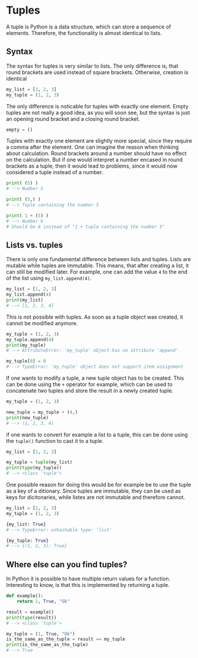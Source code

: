 # Tuples

A tuple is Python is a data structure, which can store a sequence of elements.
Therefore, the functionality is almost identical to lists.

## Syntax
The syntax for tuples is very similar to lists. The only difference is, that round brackets are used instead of square brackets. Otherwise, creation is identical
```py
my_list = [1, 2, 3]
my_tuple = (1, 2, 3)
```

The only difference is noticable for tuples with exactly one element. Empty tuples are not really a good idea, as you will soon see, but the syntax is just an opening round bracket and a closing round bracket.
```py
empty = ()
```

Tuples with exactly one element are slightly more special, since they require a comma after the element. One can imagine the reason when thinking about calculation. Round brackets around a number should have no effect on the calculation. But if one would interpret a number encased in round brackets as a tuple, then it would lead to problems, since it would now considered a tuple instead of a number.
```py
print( (5) )
# --> Number 5

print( (5,) )
# --> Tuple containing the number 5

print( 1 + (5) )
# --> Number 6
# Should be 6 instead of "1 + tuple containing the number 5"
```

## Lists vs. tuples
There is only one fundamental difference between lists and tuples. Lists are mutable while tuples are immutable. This means, that after creating a list, it can still be modified later. For example, one can add the value <code>4</code> to the end of the list using <code>my_list.append(4)</code>.
```py
my_list = [1, 2, 3]
my_list.append(4)
print(my_list)
# --> [1, 2, 3, 4]
```

This is not possible with tuples. As soon as a tuple object was created, it cannot be modified anymore.
```py
my_tuple = (1, 2, 3)
my_tuple.append(4)
print(my_tuple)
# --> AttributeError: 'my_tuple' object has no attribute 'append'

my_tuple[0] = 0
# --> TypeError: 'my_tuple' object does not support item assignment
```

If one wants to modify a tuple, a new tuple object has to be created. This can be done using the <code>+</code> operator for example, which can be used to concatenate two tuples and store the result in a newly created tuple.
```py
my_tuple = (1, 2, 3)

new_tuple = my_tuple + (4,)
print(new_tuple)
# --> (1, 2, 3, 4)
```

if one wants to convert for example a list to a tuple, this can be done using the <code>tuple()</code> function to cast it to a tuple.

```py
my_list = [1, 2, 3]

my_tuple = tuple(my_list)
print(type(my_tuple))
# --> <class 'tuple'>
```

One possible reason for doing this would be for example be to use the tuple as a key of a ditionary. Since tuples are immutable, they can be used as keys for dicitonaries, while listes are not immutable and therefore cannot.

```py
my_list = [1, 2, 3]
my_tuple = (1, 2, 3)

{my_list: True}
# --> TypeError: unhashable type: 'list'

{my_tuple: True}
# --> {(1, 2, 3): True}
```

## Where else can you find tuples?
In Python it is possible to have multiple return values for a function. Interesting to know, is that this is implemented by returning a tuple.
```py
def example():
    return 1, True, "Ok"

result = example()
print(type(result))
# --> <class 'tuple'>

my_tuple = (1, True, "Ok")
is_the_same_as_the_tuple = result == my_tuple
print(is_the_same_as_the_tuple)
# --> True
```